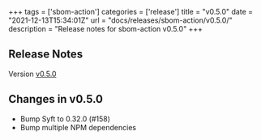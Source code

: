 +++
tags = ['sbom-action']
categories = ['release']
title = "v0.5.0"
date = "2021-12-13T15:34:01Z"
url = "docs/releases/sbom-action/v0.5.0/"
description = "Release notes for sbom-action v0.5.0"
+++

## Release Notes

Version [v0.5.0](https://github.com/anchore/sbom-action/releases/tag/v0.5.0)

## Changes in v0.5.0

- Bump Syft to 0.32.0 (#158)
- Bump multiple NPM dependencies
